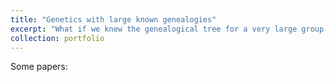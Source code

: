 ```yaml
---
title: "Genetics with large known genealogies"
excerpt: "What if we knew the genealogical tree for a very large group of individuals? <br/><img src='/images/big_sim.jpg'>"
collection: portfolio
---
```


Some papers:
